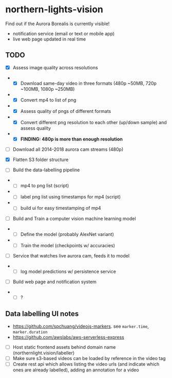 # northern-lights-vision

Find out if the Aurora Borealis is currently visible!

* notification service (email or text or mobile app)
* live web page updated in real time

## TODO

- [x] Assess image quality across resolutions
- - [x] Download same-day video in three formats (480p ~50MB, 720p ~100MB, 1080p ~250MB)
- - [x] Convert mp4 to list of png
- - [x] Assess quality of pngs of different formats
- - [x] Convert different png resolution to each other (up/down sample) and assess quality
- - [x] **FINDING: 480p is more than enough resolution**

- [ ] Download all 2014-2018 aurora cam streams (480p)
- [x] Flatten S3 folder structure

- [ ] Build the data-labelling pipeline
- - [ ] mp4 to png list (script)
- - [ ] label png list using timestamps for mp4 (script)
- - [ ] build ui for easy timestamping of mp4

- [ ] Build and Train a computer vision machine learning model
- - [ ] Define the model (probably AlexNet variant)
- - [ ] Train the model (checkpoints w/ accuracies)

- [ ] Service that watches live aurora cam, feeds it to model
- - [ ] log model predictions w/ persistence service

- [ ] Build web page and notification system
- - [ ] ?

## Data labelling UI notes

- https://github.com/spchuang/videojs-markers. see `marker.time`, `marker.duration`
- https://github.com/awslabs/aws-serverless-express

- [ ] Host static frontend assets behind domain name (northernlight.vision/labeller)
- [ ] Make sure s3-based videos can be loaded by reference in the video tag
- [ ] Create rest api which allows listing the video urls (and indicate which ones are already labelled), adding an annotation for a video